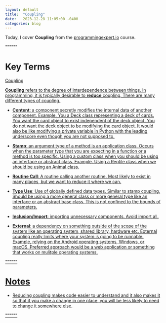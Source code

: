 ```yaml
---
layout: default
title:  "Coupling"
date:   2023-12-28 11:05:00 -0400
categories: blog
---
```


Today, I cover __Coupling__ from the [programmingexpert.io][course-site] course.

""""""

# Key Terms

<u>Coupling<u>

__Coupling__ refers to the degree of interdependence between things. In programming, it is typically desirable to __reduce__ coupling. There are many different types of coupling.

- __Content__: a component secretly modifies the internal data of another component. Example. You a Deck class representing a deck of cards. You want the card object to exist independent of the deck object. You do not want the deck object to be modifying the card object. It would also be like modifying a private variable in Python with the leading underscore even though you are not supposed to.

- __Stamp__: an argument type of a method is an application class. Occurs when the parameter type that you are expecting in a function or a method is too specific. Using a custom class when you should be using an interface or abstract class. Example. Using a Reptile class when we should be using an Animal class.

- __Routine Call__: A routine calling another routine. Most likely to exist in many places, but we want to reduce it where we can.

- __Type Use__: Use of globally defined data types. Similar to stamp coupling. Should be using a more general class or more general type like an interface or an abstract base class. This is not confined to the bounds of parameters.

- __Inclusion/Import__: importing unnecessary components. Avoid import all.

- __External__: a dependency on something outside of the scope of the system like an operating system, shared library, hardware etc. External coupling really limits where your system is going to be runnable. Example, relying on the Android operating systems, Windows, or macOS. Preferred approach would be a web application or something that works on mulitple operating systems.

""""""

# Notes

- Reducing coupling makes code easier to understand and it also makes it so that if you make a change in one place, you will be less likely to need to change it somewhere else.

""""""

[course-site]: https://www.programmingexpert.io/index